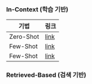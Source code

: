 ### In-Context (학습 기반)

|   기법   |    링크   |
|---|---|
|   Zero-Shot   |   [link](./codes/01.zero-shot.ipynb)   |
|   Few-Shot   |   [link](./codes/02.few-shot.ipynb)   |
|   Few-Shot   |   [link](./quests/quests/few-shot-customersegmentation.ipynb)   |



### Retrieved-Based (검색 기반)